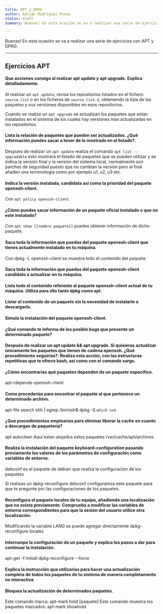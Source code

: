 ```yaml
---
title: APT y DPKG
author: Adrián Rodríguez Povea
status: draft
Summary: Buenas! En esta ocasión se va a realizar una serie de ejercicios con APT y DPKG.

---
```


Buenas! En esta ocasión se va a realizar una serie de ejercicios con APT y DPKG.

***


## Ejercicios APT

#### Que acciones consigo al realizar apt update y apt upgrade. Explica detalladamente.

Al realizar un `apt update`, revisa los repositorios listados en el fichero `source.list` o en los ficheros de `source.list.d`, obteniendo la lista de los paquetes y sus versiones disponibles en esos repositorios.

Cuando se realiza un `apt upgrade` se actualizan los paquetes que estan instalados en el sistema de los cuales hay versiones mas actualizadas en los repositorios.

#### Lista la relación de paquetes que pueden ser actualizados. ¿Qué información puedes sacar a tenor de lo mostrado en el listado?.

Despues de realizar un `apt update` realiza el comando `apt list --upgradable` esto mostrará el listado de paquetes que se pueden utilizar y se indica la versión final y la versión del sistema local, normalmente son parches de seguridad puesto que no cambian la versión pero al final añaden una terminología como por ejemplo u1, u2, u3 etc.

#### Indica la versión instalada, candidata así como la prioridad del paquete openssh-client.

Con `apt policy openssh-client`.

#### ¿Cómo puedes sacar información de un paquete oficial instalado o que no este instalado?

Con `apt show [[nombre paquete]]` puedes obtener información de dicho paquete.

#### Saca toda la información que puedas del paquete openssh-client que tienes actualmente instalado en tu máquina.

Con dpkg -L openssh-client se muestra todo el contenido del paquete

#### Saca toda la información que puedas del paquete openssh-client candidato a actualizar en tu máquina.

#### Lista todo el contenido referente al paquete openssh-client actual de tu máquina. Utiliza para ello tanto dpkg como apt.

#### Listar el contenido de un paquete sin la necesidad de instalarlo o descargarlo.

#### Simula la instalación del paquete openssh-client.

#### ¿Qué comando te informa de los posible bugs que presente un determinado paquete?

#### Después de realizar un apt update && apt upgrade. Si quisieras actualizar únicamente los paquetes que tienen de cadena openssh. ¿Qué procedimiento seguirías?. Realiza esta acción, con las estructuras repetitivas que te ofrece bash, así como con el comando xargs.

#### ¿Cómo encontrarías qué paquetes dependen de un paquete específico.

apt-rdepends openssh-client

#### Como procederías para encontrar el paquete al que pertenece un determinado archivo.

apt-file search shh | egrep /bin/ssh$
dpkg -S `which ssh`


#### ¿Que procedimientos emplearías para eliminar liberar la cache en cuanto a descargas de paquetería?

apt autoclean
Aqui estan alojados estos paquetes /var/cache/apt/archives

#### Realiza la instalación del paquete keyboard-configuration pasando previamente los valores de los parámetros de configuración como variables de entorno.

debconf es el paquete de debian que realiza la configuracion de los paquetes

Si realizas un dpkg-reconfigure debconf configuramos este paquete para que te pregunte por las configuraciones de los paquetes.

#### Reconfigura el paquete locales de tu equipo, añadiendo una localización que no exista previamente. Comprueba a modificar las variables de entorno correspondientes para que la sesión del usuario utilice otra localización.

Modificando la variable LANG se puede agregar directamente
dpkg-reconfigure locales

#### Interrumpe la configuración de un paquete y explica los pasos a dar para continuar la instalación.

apt-get -f install
dpkg-reconfigure --force


#### Explica la instrucción que utilizarías para hacer una actualización completa de todos los paquetes de tu sistema de manera completamente no interactiva




#### Bloquea la actualización de determinados paquetes.
Este comando marca:
apt-mark hold [paquete] 
Este comando muestra los paquetes marcados:
apt-mark showhold 